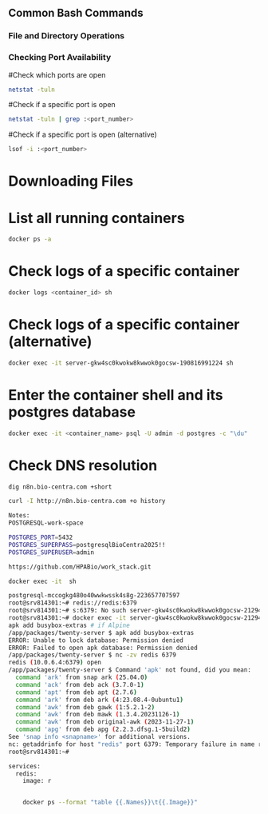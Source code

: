 ## Common Bash Commands

### File and Directory Operations

### Checking Port Availability
#Check which ports are open
```bash
netstat -tuln
```

#Check if a specific port is open
```bash
netstat -tuln | grep :<port_number>
```

#Check if a specific port is open (alternative)
```bash
lsof -i :<port_number>
```

# Downloading Files
# List all running containers
```bash
docker ps -a
```
# Check logs of a specific container
```bash
docker logs <container_id> sh
```

# Check logs of a specific container (alternative)
```bash
docker exec -it server-gkw4sc0kwokw8kwwok0gocsw-190816991224 sh
```

# Enter the container shell and its postgres database
```bash
docker exec -it <container_name> psql -U admin -d postgres -c "\du"
```



# Check DNS resolution
```bash
dig n8n.bio-centra.com +short   
```


```bash
curl -I http://n8n.bio-centra.com +o history
```

```bash
Notes:
POSTGRESQL-work-space

POSTGRES_PORT=5432
POSTGRES_SUPERPASS=postgresqlBioCentra2025!!
POSTGRES_SUPERUSER=admin

https://github.com/HPABio/work_stack.git

docker exec -it  sh           

postgresql-mccogkg480o40wwkwssk4s8g-223657707597
root@srv814301:~# redis://redis:6379
root@srv814301:~# s:6379: No such server-gkw4sc0kwokw8kwwok0gocsw-212943709202  sh
root@srv814301:~# docker exec -it server-gkw4sc0kwokw8kwwok0gocsw-212943709202 sh                                 
apk add busybox-extras # if Alpine
/app/packages/twenty-server $ apk add busybox-extras
ERROR: Unable to lock database: Permission denied
ERROR: Failed to open apk database: Permission denied
/app/packages/twenty-server $ nc -zv redis 6379
redis (10.0.6.4:6379) open
/app/packages/twenty-server $ Command 'apk' not found, did you mean:
  command 'ark' from snap ark (25.04.0)
  command 'ack' from deb ack (3.7.0-1)
  command 'apt' from deb apt (2.7.6)
  command 'ark' from deb ark (4:23.08.4-0ubuntu1)
  command 'awk' from deb gawk (1:5.2.1-2)
  command 'awk' from deb mawk (1.3.4.20231126-1)
  command 'awk' from deb original-awk (2023-11-27-1)
  command 'apg' from deb apg (2.2.3.dfsg.1-5build2)
See 'snap info <snapname>' for additional versions.
nc: getaddrinfo for host "redis" port 6379: Temporary failure in name resolution
root@srv814301:~# 

services:
  redis:
    image: r


    docker ps --format "table {{.Names}}\t{{.Image}}"